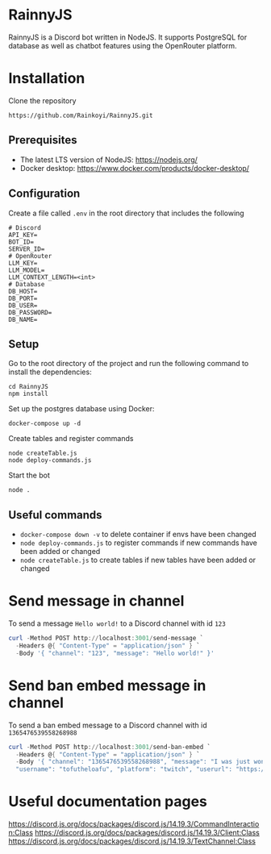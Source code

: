 # RainnyJS

RainnyJS is a Discord bot written in NodeJS. It supports PostgreSQL for database as well as chatbot features using the OpenRouter platform.

# Installation
Clone the repository
```
https://github.com/Rainkoyi/RainnyJS.git
```
## Prerequisites
- The latest LTS version of NodeJS: https://nodejs.org/
- Docker desktop: https://www.docker.com/products/docker-desktop/

## Configuration
Create a file called `.env` in the root directory that includes the following
```env
# Discord
API_KEY=
BOT_ID=
SERVER_ID=
# OpenRouter
LLM_KEY=
LLM_MODEL=
LLM_CONTEXT_LENGTH=<int>
# Database
DB_HOST=
DB_PORT=
DB_USER=
DB_PASSWORD=
DB_NAME=
```
## Setup
Go to the root directory of the project and run the following command to install the dependencies:
```
cd RainnyJS
npm install
```
Set up the postgres database using Docker:
```
docker-compose up -d
```
Create tables and register commands
```
node createTable.js
node deploy-commands.js
```
Start the bot
```
node .
```

## Useful commands

- `docker-compose down -v` to delete container if envs have been changed
- `node deploy-commands.js` to register commands if new commands have been added or changed
- `node createTable.js` to create tables if new tables have been added or changed

# Send message in channel
To send a message `Hello world!` to a Discord channel with id `123`
```powershell
curl -Method POST http://localhost:3001/send-message `
  -Headers @{ "Content-Type" = "application/json" } `
  -Body '{ "channel": "123", "message": "Hello world!" }'
```

# Send ban embed message in channel
To send a ban embed message to a Discord channel with id `1365476539558268988`
```powershell
curl -Method POST http://localhost:3001/send-ban-embed `
  -Headers @{ "Content-Type" = "application/json" } `
  -Body '{ "channel": "1365476539558268988", "message": "I was just wondering how you knew",
  "username": "tofutheloafu", "platform": "twitch", "userurl": "https://twitch.tv/tofutheloafu"}'
```

# Useful documentation pages
https://discord.js.org/docs/packages/discord.js/14.19.3/CommandInteraction:Class
https://discord.js.org/docs/packages/discord.js/14.19.3/Client:Class
https://discord.js.org/docs/packages/discord.js/14.19.3/TextChannel:Class